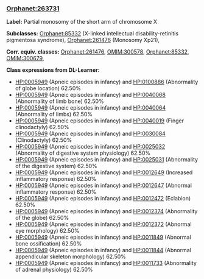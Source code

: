 
### [Orphanet:263731](http://www.orpha.net/ORDO/Orphanet_263731)
**Label:** Partial monosomy of the short arm of chromosome X

**Subclasses:** [Orphanet:85332](http://www.orpha.net/ORDO/Orphanet_85332) (X-linked intellectual disability-retinitis pigmentosa syndrome), [Orphanet:261476](http://www.orpha.net/ORDO/Orphanet_261476) (Monosomy Xp21), 

**Corr. equiv. classes:** [Orphanet:261476](http://www.orpha.net/ORDO/Orphanet_261476), [OMIM:300578](http://purl.obolibrary.org/obo/OMIM_300578), [Orphanet:85332](http://www.orpha.net/ORDO/Orphanet_85332), [OMIM:300679](http://purl.obolibrary.org/obo/OMIM_300679), 

**Class expressions from DL-Learner:**

- [HP:0005949](http://purl.obolibrary.org/obo/HP_0005949) (Apneic episodes in infancy) and [HP:0100886](http://purl.obolibrary.org/obo/HP_0100886) (Abnormality of globe location) 62.50%
- [HP:0005949](http://purl.obolibrary.org/obo/HP_0005949) (Apneic episodes in infancy) and [HP:0040068](http://purl.obolibrary.org/obo/HP_0040068) (Abnormality of limb bone) 62.50%
- [HP:0005949](http://purl.obolibrary.org/obo/HP_0005949) (Apneic episodes in infancy) and [HP:0040064](http://purl.obolibrary.org/obo/HP_0040064) (Abnormality of limbs) 62.50%
- [HP:0005949](http://purl.obolibrary.org/obo/HP_0005949) (Apneic episodes in infancy) and [HP:0040019](http://purl.obolibrary.org/obo/HP_0040019) (Finger clinodactyly) 62.50%
- [HP:0005949](http://purl.obolibrary.org/obo/HP_0005949) (Apneic episodes in infancy) and [HP:0030084](http://purl.obolibrary.org/obo/HP_0030084) (Clinodactyly) 62.50%
- [HP:0005949](http://purl.obolibrary.org/obo/HP_0005949) (Apneic episodes in infancy) and [HP:0025032](http://purl.obolibrary.org/obo/HP_0025032) (Abnormality of digestive system physiology) 62.50%
- [HP:0005949](http://purl.obolibrary.org/obo/HP_0005949) (Apneic episodes in infancy) and [HP:0025031](http://purl.obolibrary.org/obo/HP_0025031) (Abnormality of the digestive system) 62.50%
- [HP:0005949](http://purl.obolibrary.org/obo/HP_0005949) (Apneic episodes in infancy) and [HP:0012649](http://purl.obolibrary.org/obo/HP_0012649) (Increased inflammatory response) 62.50%
- [HP:0005949](http://purl.obolibrary.org/obo/HP_0005949) (Apneic episodes in infancy) and [HP:0012647](http://purl.obolibrary.org/obo/HP_0012647) (Abnormal inflammatory response) 62.50%
- [HP:0005949](http://purl.obolibrary.org/obo/HP_0005949) (Apneic episodes in infancy) and [HP:0012472](http://purl.obolibrary.org/obo/HP_0012472) (Eclabion) 62.50%
- [HP:0005949](http://purl.obolibrary.org/obo/HP_0005949) (Apneic episodes in infancy) and [HP:0012374](http://purl.obolibrary.org/obo/HP_0012374) (Abnormality of the globe) 62.50%
- [HP:0005949](http://purl.obolibrary.org/obo/HP_0005949) (Apneic episodes in infancy) and [HP:0012372](http://purl.obolibrary.org/obo/HP_0012372) (Abnormal eye morphology) 62.50%
- [HP:0005949](http://purl.obolibrary.org/obo/HP_0005949) (Apneic episodes in infancy) and [HP:0011849](http://purl.obolibrary.org/obo/HP_0011849) (Abnormal bone ossification) 62.50%
- [HP:0005949](http://purl.obolibrary.org/obo/HP_0005949) (Apneic episodes in infancy) and [HP:0011844](http://purl.obolibrary.org/obo/HP_0011844) (Abnormal appendicular skeleton morphology) 62.50%
- [HP:0005949](http://purl.obolibrary.org/obo/HP_0005949) (Apneic episodes in infancy) and [HP:0011733](http://purl.obolibrary.org/obo/HP_0011733) (Abnormality of adrenal physiology) 62.50%


